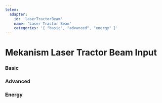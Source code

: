 ```yaml
---
telem:
  adapter:
    id: 'laserTractorBeam'
    name: 'Laser Tractor Beam'
    categories: '{ "basic", "advanced", "energy" }'
---
```


<script setup>
  import { data as metrics } from './common/metrics.data.ts'
</script>

# Mekanism Laser Tractor Beam Input <RepoLink path="lib/input/mekanism/LaserTractorBeamInputAdapter.lua" />

<!--@include: ./common/preamble.md -->

### Basic

<MetricTable
  prefix="mektractorbeam:"
  :metrics="[
    { name: 'slot_usage', value: '0 - inf' },
    { name: 'slot_count', value: '0 - inf' },
    ...metrics.genericMachine.basic
  ]"
/>

### Advanced

<MetricTable
  prefix="mektractorbeam:"
  :metrics="[
    ...metrics.genericMachine.advanced
  ]"
/>

### Energy

<MetricTable
  prefix="mektractorbeam:"
  :metrics="[
    ...metrics.genericMachine.energy
  ]"
/>